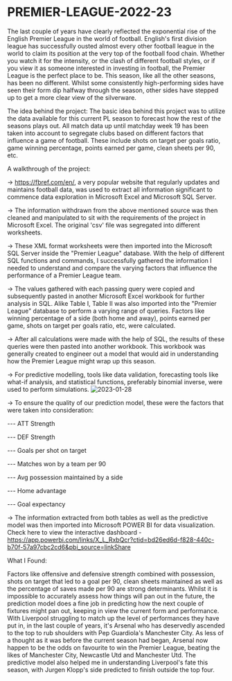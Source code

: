 # PREMIER-LEAGUE-2022-23
The last couple of years have clearly reflected the exponential rise of the English Premier League in the world of football. English's first division league has successfully ousted almost every other football league in the world to claim its position at the very top of the football food chain.
Whether you watch it for the intensity, or the clash of different football styles, or if you view it as someone interested in investing in football, the Premier League is the perfect place to be.
This season, like all the other seasons, has been no different. Whilst some consistently high-performing sides have seen their form dip halfway through the season, other sides have stepped up to get a more clear view of the silverware. 

The idea behind the project:
The basic idea behind this project was to utilize the data available for this current PL season to forecast how the rest of the seasons plays out. 
All match data up until matchday week 19 has been taken into account to segregate clubs based on different factors that influence a game of football. These include shots on target per goals ratio, game winning percentage, points earned per game, clean sheets per 90, etc.

A walkthrough of the project:

-> https://fbref.com/en/, a very popular website that regularly updates and maintains football data, was used to extract all information significant to commence 
data exploration in Microsoft Excel and Microsoft SQL Server. 

-> The information withdrawn from the above mentioned source was then cleaned and manipulated to sit with the requirements of the project 
in Microsoft Excel. The original 'csv' file was segregated into different worksheets.

-> These XML format worksheets were then imported into the Microsoft SQL Server inside the "Premier League" database. 
With the help of different SQL functions and commands, I successfully gathered the information I needed to understand and compare the varying factors that influence the performance of a Premier League team.

-> The values gathered with each passing query were copied and subsequently pasted in another Microsoft Excel workbook for further analysis in SQL. 
Alike Table I, Table II was also imported into the "Premier League" database to perform a varying range of queries. Factors like winning percentage of a side (both home and away), points earned per game, shots on target per goals ratio, etc, were calculated.

-> After all calculations were made with the help of SQL, the results of these queries were then pasted into another workbook. 
This workbook was generally created to engineer out a model that would aid in understanding how the Premier League might wrap up this season.

-> For predictive modelling, tools like data validation, forecasting tools like what-if analysis, and statistical functions, 
preferably binomial inverse, were used to perform simulations. 
![2023-01-28](https://user-images.githubusercontent.com/123303003/215220254-ee0ddae5-0502-4d2b-a27b-8ffc39a2d4a1.png)

-> To ensure the quality of our prediction model, these were the factors that were taken into consideration:

--- ATT Strength

--- DEF Strength

--- Goals per shot on target

--- Matches won by a team per 90 

--- Avg possession maintained by a side

--- Home advantage

--- Goal expectancy

-> The information extracted from both tables as well as the predictive model was then imported into Microsoft POWER BI for data visualization.  
Check here to view the interactive dashboard - https://app.powerbi.com/links/X_L_RxbQcr?ctid=bd26ed6d-f828-440c-b70f-57a97cbc2cd6&pbi_source=linkShare

What I Found:

Factors like offensive and defensive strength combined with possession, shots on target that led to a goal per 90, clean sheets maintained as well as the percentage of saves made per 90 
are strong determinants. Whilst it is impossible to accurately assess how things will pan out in the future, the prediction model does a fine job in predicting how the next couple of fixtures might pan out, keeping in view the current form and performance.
With Liverpool struggling to match up the level of performances they have put in, in the last couple of years, it's Arsenal who has deservedly ascended to the top to rub shoulders with Pep Guardiola's Manchester City.
As less of a thought as it was before the current season had began, Arsenal now happen to be the odds on favourite to win the Premier League, beating the likes of Manchester City, Newcastle Utd and Manchester Utd.
The predictive model also helped me in understanding Liverpool's fate this season, with Jurgen Klopp's side predicted to finish outside the top four.









